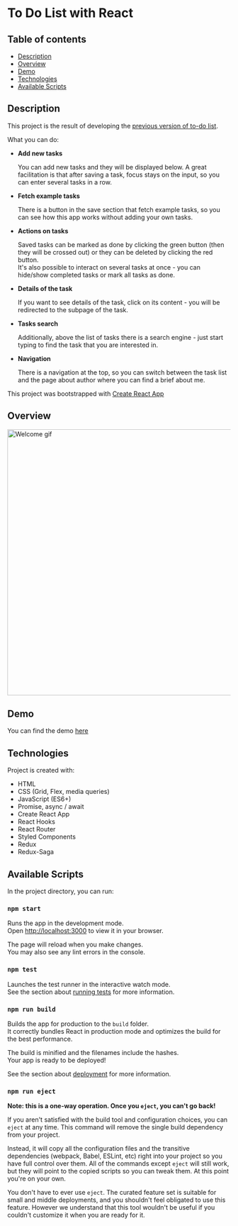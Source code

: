 # To Do List with React

## Table of contents
* [Description](#description)
* [Overview](#overview)
* [Demo](#demo)
* [Technologies](#technologies)
* [Available Scripts](#available-scripts)

## Description
<p>This project is the result of developing the <a href="https://github.com/olachrzan/to_do_list">previous version of to-do list</a>.</p>
  
 <p>What you can do:</p>
<ul>
  <li>
    <strong>Add new tasks</strong>
    <p>You can add new tasks and they will be displayed below. A great facilitation is that after saving a task, focus stays on the input, so you can enter several tasks in a row.</p>
  </li>
  <li>
    <strong>Fetch example tasks</strong>
    <p>There is a button in the save section that fetch example tasks, so you can see how this app works without adding your own tasks.</p>
  </li>
  <li>
    <strong>Actions on tasks</strong>
    <p>Saved tasks can be marked as done by clicking the green button (then they will be crossed out) or they can be deleted by clicking the red button.<br>It's also possible to interact on several tasks at once - you can hide/show completed tasks or mark all tasks as done.</p>
  </li>
  <li>
    <strong>Details of the task</strong>
    <p>If you want to see details of the task, click on its content - you will be redirected to the subpage of the task.</p>
  </li>
  <li>
    <strong>Tasks search</strong>
    <p>Additionally, above the list of tasks there is a search engine - just start typing to find the task that you are interested in.</p>
  </li>
  <li>
    <strong>Navigation</strong>
    <p>There is a navigation at the top, so you can switch between the task list and the page about author where you can find a brief about me.</p>
  </li>
</ul>

<p>This project was bootstrapped with <a href="https://github.com/facebook/create-react-app">Create React App</a></p>

## Overview
<img src="demo.mp4" alt="Welcome gif" width="600">

## Demo

You can find the demo [here](https://palarczykenterprises.com/todo_list_react/#/zadania)

## Technologies

Project is created with:

- HTML
- CSS (Grid, Flex, media queries)
- JavaScript (ES6+)
- Promise, async / await
- Create React App
- React Hooks
- React Router
- Styled Components
- Redux
- Redux-Saga

## Available Scripts

In the project directory, you can run:

### `npm start`

Runs the app in the development mode.\
Open [http://localhost:3000](http://localhost:3000) to view it in your browser.

The page will reload when you make changes.\
You may also see any lint errors in the console.

### `npm test`

Launches the test runner in the interactive watch mode.\
See the section about [running tests](https://facebook.github.io/create-react-app/docs/running-tests) for more information.

### `npm run build`

Builds the app for production to the `build` folder.\
It correctly bundles React in production mode and optimizes the build for the best performance.

The build is minified and the filenames include the hashes.\
Your app is ready to be deployed!

See the section about [deployment](https://facebook.github.io/create-react-app/docs/deployment) for more information.

### `npm run eject`

**Note: this is a one-way operation. Once you `eject`, you can't go back!**

If you aren't satisfied with the build tool and configuration choices, you can `eject` at any time. This command will remove the single build dependency from your project.

Instead, it will copy all the configuration files and the transitive dependencies (webpack, Babel, ESLint, etc) right into your project so you have full control over them. All of the commands except `eject` will still work, but they will point to the copied scripts so you can tweak them. At this point you're on your own.

You don't have to ever use `eject`. The curated feature set is suitable for small and middle deployments, and you shouldn't feel obligated to use this feature. However we understand that this tool wouldn't be useful if you couldn't customize it when you are ready for it.